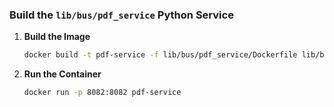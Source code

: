 ### Build the `lib/bus/pdf_service` Python Service

1. **Build the Image**
   ```sh
   docker build -t pdf-service -f lib/bus/pdf_service/Dockerfile lib/bus/pdf_service/
   ```
2. **Run the Container**
   ```sh
   docker run -p 8082:8082 pdf-service
   ```
